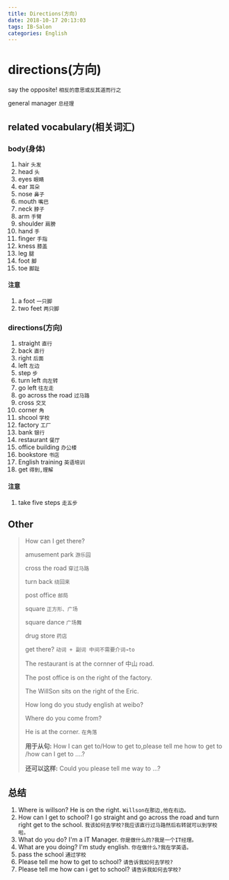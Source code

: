 ```yaml
---
title: Directions(方向)
date: 2018-10-17 20:13:03
tags: IB-Salon
categories: English
---
```



# directions(方向)

say the opposite! `相反的意思或反其道而行之`

general manager `总经理`

## related vocabulary(相关词汇)

### body(身体)

1. hair `头发`
2. head `头`
3. eyes `眼睛`
4. ear  `耳朵`
5. nose `鼻子`
6. mouth `嘴巴`
7. neck `脖子`
8. arm  `手臂`
9. shoulder `肩膀`
10. hand `手`
11. finger `手指`
12. kness `膝盖`
13. leg `腿`
14. foot  `脚`
15. toe `脚趾`


#### 注意

1. a foot `一只脚`
2. two feet `两只脚`


### directions(方向)

1. straight `直行`
2. back `直行`
3. right `后面`
4. left `左边`
5. step `步`
6. turn left `向左转`
7. go left `往左走`
8. go across the road `过马路`
9. cross `交叉`
10. corner `角`
10. shcool `学校`
11. factory `工厂`
12. bank `银行`
13. restaurant `餐厅`
14. office building `办公楼`
15. bookstore `书店`
16. English training `英语培训`
17. get `得到,理解`


#### 注意

1. take five steps `走五步`

## Other

> How can I get there?
> 
> amusement park `游乐园`
> 
> cross the road `穿过马路`
> 
> turn back `绕回来`
> 
> post office `邮局`
> 
> square `正方形、广场`
> 
> square dance  `广场舞`
> 
> drug store `药店`
> 
> get there? `动词 + 副词 中间不需要介词→to`
> 
> The restaurant  is at the cornner of 中山 road.
> 
> The post office is on the right  of the  factory.
> 
> The WillSon sits  on the right of the Eric.
> 
> How long do you study english at weibo?
> 
> Where do you come from?
> 
> He is at the corner. `在角落`
> 
> **用于从句:** How I can get to/How to get to,please tell me how to get to /how can I get to ....?
> 
> **还可以这样:** Could you please tell me way to ...? 

## 总结

1. Where is willson? He is on the right. `Willson在那边,他在右边。`
2. How can I get to school? I go straight and go across the road and turn right get to the school. `我该如何去学校?我应该直行过马路然后右转就可以到学校啦。`
3. What do you do? I'm a IT Manager. `你是做什么的?我是一个IT经理。`
4. What are you doing? I'm study english. `你在做什么?我在学英语。`
5. pass the school `通过学校`
6. Please tell me how to get to school? `请告诉我如何去学校?`
7. Please tell me how can i get to school? `请告诉我如何去学校?`


